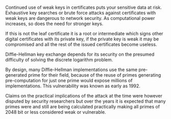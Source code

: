 Continued use of weak keys in certificates puts your sensitive data at risk. Exhaustive key searches or brute force attacks against certificates with weak keys are dangerous to network security.
As computational power increases, so does the need for stronger keys.

If this is not the leaf certificate it is a root or intermediate which signs other digital certificates with its private key, if the private key is weak it may be compromised and all the rest of the issued certificates become useless.

Diffie-Hellman key exchange depends for its security on the presumed difficulty of solving the discrete logarithm problem.

By design, many Diffie-Hellman implementations use the same pre-generated prime for their field, because of the reuse of primes generating pre-computation for just one prime would expose millions of implementations. This vulnerability was known as early as 1992.

Claims on the practical implications of the attack at the time were however disputed by security researchers but over the years it is expected that many primes were and still are being calculated practically making all primes of 2048 bit or less considered weak or vulnerable.
